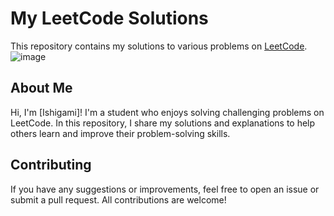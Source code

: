 # My LeetCode Solutions

This repository contains my solutions to various problems on [LeetCode](https://leetcode.com/).
![image](https://github.com/lshigami/Leetcode/assets/135859127/e88ce866-c167-472f-b5ad-28060651c76e)


## About Me

Hi, I'm [Ishigami]! I'm a student who enjoys solving challenging problems on LeetCode. In this repository, I share my solutions and explanations to help others learn and improve their problem-solving skills.

## Contributing

If you have any suggestions or improvements, feel free to open an issue or submit a pull request. All contributions are welcome!
